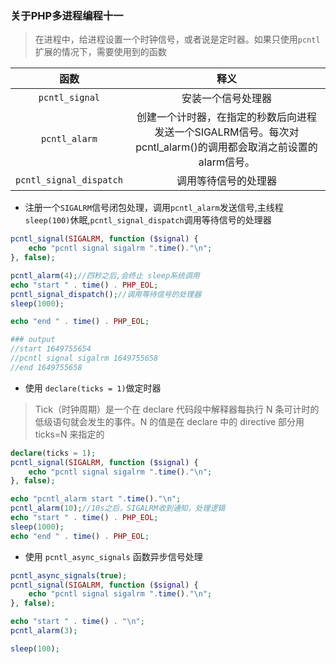 ### 关于PHP多进程编程十一

> 在进程中，给进程设置一个时钟信号，或者说是定时器。如果只使用`pcntl`扩展的情况下，需要使用到的函数

|函数|释义
|:---:|:---:|
`pcntl_signal`| 安装一个信号处理器
`pcntl_alarm`|创建一个计时器，在指定的秒数后向进程发送一个SIGALRM信号。每次对 pcntl_alarm()的调用都会取消之前设置的alarm信号。
`pcntl_signal_dispatch`|调用等待信号的处理器

* 注册一个`SIGALRM`信号闭包处理，调用`pcntl_alarm`发送信号,主线程`sleep(100)`休眠,`pcntl_signal_dispatch`调用等待信号的处理器

```php
pcntl_signal(SIGALRM, function ($signal) {
    echo "pcntl signal sigalrm ".time()."\n";
}, false);

pcntl_alarm(4);//四秒之后,会终止 sleep系统调用
echo "start " . time() . PHP_EOL;
pcntl_signal_dispatch();//调用等待信号的处理器
sleep(1000);

echo "end " . time() . PHP_EOL;

### output
//start 1649755654
//pcntl signal sigalrm 1649755658
//end 1649755658
```

* 使用 `declare(ticks = 1)`做定时器

> Tick（时钟周期）是一个在 declare 代码段中解释器每执行 N 条可计时的低级语句就会发生的事件。N 的值是在 declare 中的 directive 部分用 ticks=N 来指定的

```php
declare(ticks = 1);
pcntl_signal(SIGALRM, function ($signal) {
    echo "pcntl signal sigalrm ".time()."\n";
}, false);

echo "pcntl_alarm start ".time()."\n";
pcntl_alarm(10);//10s之后，SIGALRM收到通知，处理逻辑
echo "start " . time() . PHP_EOL;
sleep(1000);
echo "end " . time() . PHP_EOL;
```

* 使用 `pcntl_async_signals` 函数异步信号处理

```php
pcntl_async_signals(true);
pcntl_signal(SIGALRM, function ($signal) {
    echo "pcntl signal sigalrm ".time()."\n";
}, false);

echo "start " . time() . "\n";
pcntl_alarm(3);

sleep(100);
```
